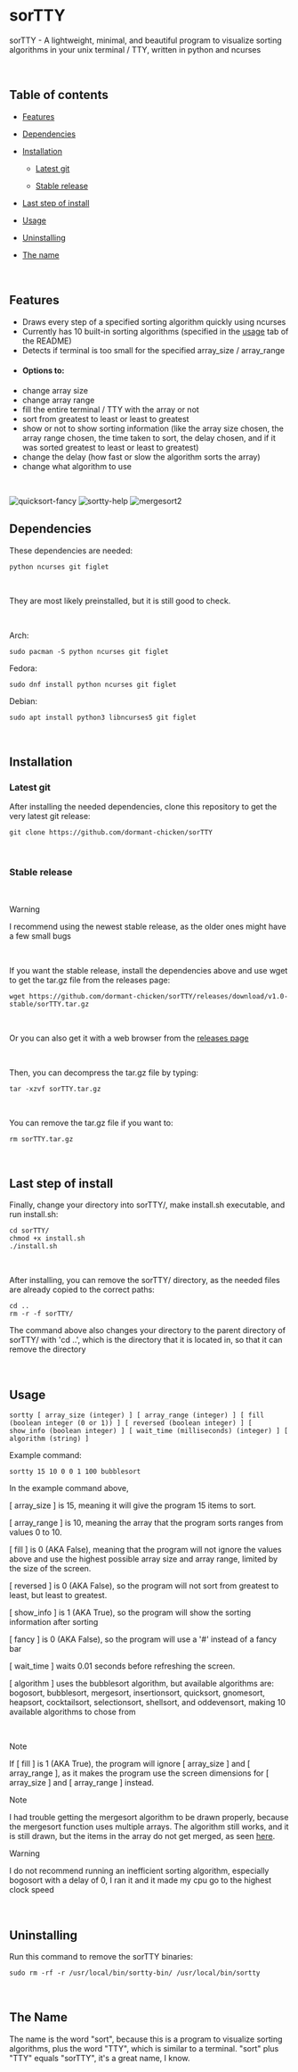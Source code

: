 # sorTTY
sorTTY - A lightweight, minimal, and beautiful program to visualize sorting algorithms in your unix terminal / TTY, written in python and ncurses

<br>

## Table of contents

* [Features](https://github.com/dormant-chicken/sorTTY?tab=readme-ov-file#features)

* [Dependencies](https://github.com/dormant-chicken/sorTTY?tab=readme-ov-file#dependencies)

* [Installation](https://github.com/dormant-chicken/sorTTY?tab=readme-ov-file#installation)

    * [Latest git](https://github.com/dormant-chicken/sorTTY?tab=readme-ov-file#latest-git)

    * [Stable release](https://github.com/dormant-chicken/sorTTY?tab=readme-ov-file#stable-release)

* [Last step of install](https://github.com/dormant-chicken/sorTTY?tab=readme-ov-file#last-step-of-install)

* [Usage](https://github.com/dormant-chicken/sorTTY?tab=readme-ov-file#usage)

* [Uninstalling](https://github.com/dormant-chicken/sorTTY?tab=readme-ov-file#uninstalling)

* [The name](https://github.com/dormant-chicken/sorTTY?tab=readme-ov-file#the-name)

<br>

## Features

- Draws every step of a specified sorting algorithm quickly using ncurses
- Currently has 10 built-in sorting algorithms (specified in the [usage](https://github.com/dormant-chicken/sorTTY?tab=readme-ov-file#usage) tab of the README)
- Detects if terminal is too small for the specified array_size / array_range
- #### Options to:
- change array size
- change array range
- fill the entire terminal / TTY with the array or not
- sort from greatest to least or least to greatest
- show or not to show sorting information (like the array size chosen, the array range chosen, the time taken to sort, the delay chosen, and if it was sorted greatest to least or least to greatest)
- change the delay (how fast or slow the algorithm sorts the array)
- change what algorithm to use

<br>

![quicksort-fancy](https://github.com/dormant-chicken/sorTTY/blob/main/assets/quicksort-fancy.png)
![sortty-help](https://github.com/dormant-chicken/sorTTY/blob/main/assets/sortty-help.png)
![mergesort2](https://github.com/dormant-chicken/sorTTY/blob/main/assets/mergesort2.png)

## Dependencies

These dependencies are needed:

`python ncurses git figlet`

<br>

They are most likely preinstalled, but it is still good to check.

<br>

Arch:
```
sudo pacman -S python ncurses git figlet
```

Fedora:
```
sudo dnf install python ncurses git figlet
```

Debian:
```
sudo apt install python3 libncurses5 git figlet
```

<br>

## Installation

### Latest git

After installing the needed dependencies, clone this repository to get the very latest git release:

```
git clone https://github.com/dormant-chicken/sorTTY
```

<br>

### Stable release

<br>

> [!WARNING]
> I recommend using the newest stable release, as the older ones might have a few small bugs

<br>

If you want the stable release, install the dependencies above and use wget to get the tar.gz file from the releases page:

```
wget https://github.com/dormant-chicken/sorTTY/releases/download/v1.0-stable/sorTTY.tar.gz
```

<br>

Or you can also get it with a web browser from the [releases page](https://github.com/dormant-chicken/sorTTY/releases)

<br>

Then, you can decompress the tar.gz file by typing:

```
tar -xzvf sorTTY.tar.gz
```

<br>

You can remove the tar.gz file if you want to:

```
rm sorTTY.tar.gz
```

<br>

## Last step of install

Finally, change your directory into sorTTY/, make install.sh executable, and run install.sh:

```
cd sorTTY/
chmod +x install.sh
./install.sh
```

<br>

After installing, you can remove the sorTTY/ directory, as the needed files are already copied to the correct paths:

```
cd ..
rm -r -f sorTTY/
```

The command above also changes your directory to the parent directory of sorTTY/ with 'cd ..', which is the directory that it is located in, so that it can remove the directory

<br>

## Usage

`sortty [ array_size (integer) ] [ array_range (integer) ] [ fill (boolean integer (0 or 1)) ] [ reversed (boolean integer) ] [ show_info (boolean integer) ] [ wait_time (milliseconds) (integer) ] [ algorithm (string) ]`

Example command:

```
sortty 15 10 0 0 1 100 bubblesort
```

In the example command above,

[ array_size ] is 15, meaning it will give the program 15 items to sort.

[ array_range ] is 10, meaning the array that the program sorts ranges from values 0 to 10.

[ fill ] is 0 (AKA False), meaning that the program will not ignore the values above and use the highest possible array size and array range, limited by the size of the screen.

[ reversed ] is 0 (AKA False), so the program will not sort from greatest to least, but least to greatest.

[ show_info ] is 1 (AKA True), so the program will show the sorting information after sorting

[ fancy ] is 0 (AKA False), so the program will use a '#' instead of a fancy bar

[ wait_time ] waits 0.01 seconds before refreshing the screen.

[ algorithm ] uses the bubblesort algorithm, but available algorithms are: bogosort, bubblesort, mergesort, insertionsort, quicksort, gnomesort, heapsort, cocktailsort, selectionsort, shellsort, and oddevensort, making 10 available algorithms to chose from

<br>

> [!NOTE]
> If [ fill ] is 1 (AKA True), the program will ignore [ array_size ] and [ array_range ], as it makes the program use the screen dimensions for [ array_size ] and [ array_range ] instead.

> [!NOTE]
> I had trouble getting the mergesort algorithm to be drawn properly, because the mergesort function uses multiple arrays. The algorithm still works, and it is still drawn, but the items in the array do not get merged, as seen [here](https://www.youtube.com/watch?v=ZRPoEKHXTJg).

> [!WARNING]
> I do not recommend running an inefficient sorting algorithm, especially bogosort with a delay of 0, I ran it and it made my cpu go to the highest clock speed

<br>

## Uninstalling

Run this command to remove the sorTTY binaries:

```
sudo rm -rf -r /usr/local/bin/sortty-bin/ /usr/local/bin/sortty
```

<br>

## The Name

The name is the word "sort", because this is a program to visualize sorting algorithms, plus the word "TTY", which is similar to a terminal. "sort" plus "TTY" equals "sorTTY", it's a great name, I know.
